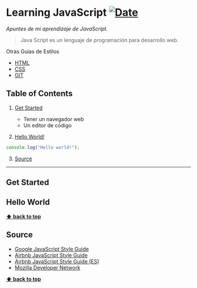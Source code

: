 # Learning JavaScript [![Date](https://img.shields.io/badge/Date-19%2F07%2F2020-success)](http://www.fechadehoy.com/mexico)

_Apuntes de mi aprendizaje de JavaScript._

> Java Script es un lenguaje de programación para desarrollo web.

Otras Guías de Estilos

-   [HTML](https://github.com/nhuamani/html)
-   [CSS](https://github.com/nhuamani/css)
-   [GIT](https://github.com/nhuamani/git)

## Table of Contents

1. [Get Started](#get-started)

    - Tener un navegador web
    - Un editor de código

2. [Hello World!](#hello-world)

```javascript
console.log("Hello world!");
```

3. [Source](#source)

---

## Get Started

## Hello World

**[⬆ back to top](#table-of-contents)**

## Source

-   [Google JavaScript Style Guide](https://google.github.io/styleguide/jsguide.html)
-   [Airbnb JavaScript Style Guide](https://github.com/airbnb/javascript)
-   [Airbnb JavaScript Style Guide (ES)](https://github.com/paolocarrasco/javascript-style-guide)
-   [Mozilla Developer Network](https://developer.mozilla.org/es/docs/Web/JavaScript)

**[⬆ back to top](#table-of-contents)**
